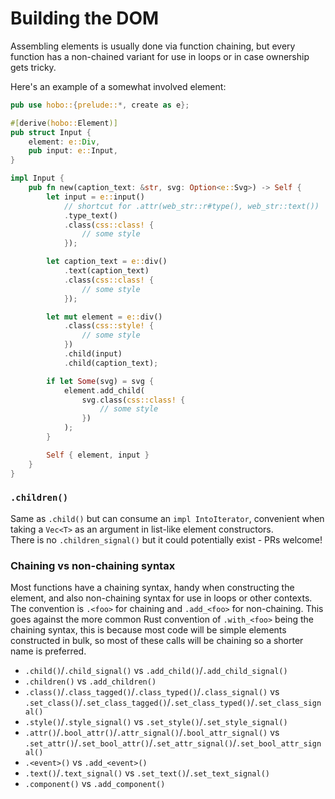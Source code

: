 # Building the DOM

Assembling elements is usually done via function chaining, but every function has a non-chained variant for use in loops or in case ownership gets tricky.

Here's an example of a somewhat involved element:

```rust
pub use hobo::{prelude::*, create as e};

#[derive(hobo::Element)]
pub struct Input {
	element: e::Div,
	pub input: e::Input,
}

impl Input {
	pub fn new(caption_text: &str, svg: Option<e::Svg>) -> Self {
		let input = e::input()
			// shortcut for .attr(web_str::r#type(), web_str::text())
			.type_text()
			.class(css::class! {
				// some style
			});

		let caption_text = e::div()
			.text(caption_text)
			.class(css::class! {
				// some style
			});

		let mut element = e::div()
			.class(css::style! {
				// some style
			})
			.child(input)
			.child(caption_text);

		if let Some(svg) = svg {
			element.add_child(
				svg.class(css::class! {
					// some style
				})
			);
		}

		Self { element, input }
	}
}
```

### `.children()`

Same as `.child()` but can consume an `impl IntoIterator`, convenient when taking a `Vec<T>` as an argument in list-like element constructors.   
There is no `.children_signal()` but it could potentially exist - PRs welcome!

### Chaining vs non-chaining syntax

Most functions have a chaining syntax, handy when constructing the element, and also non-chaining syntax for use in loops or other contexts. The convention is `.<foo>` for chaining and `.add_<foo>` for non-chaining. This goes against the more common Rust convention of `.with_<foo>` being the chaining syntax, this is because most code will be simple elements constructed in bulk, so most of these calls will be chaining so a shorter name is preferred.

* `.child()`/`.child_signal()` vs `.add_child()`/`.add_child_signal()`
* `.children()` vs `.add_children()`
* `.class()`/`.class_tagged()`/`.class_typed()`/`.class_signal()` vs `.set_class()`/`.set_class_tagged()`/`.set_class_typed()`/`.set_class_signal()`
* `.style()`/`.style_signal()` vs `.set_style()`/`.set_style_signal()`
* `.attr()`/`.bool_attr()`/`.attr_signal()`/`.bool_attr_signal()` vs `.set_attr()`/`.set_bool_attr()`/`.set_attr_signal()`/`.set_bool_attr_signal()`
* `.<event>()` vs `.add_<event>()`
* `.text()`/`.text_signal()` vs `.set_text()`/`.set_text_signal()`
* `.component()` vs `.add_component()`
